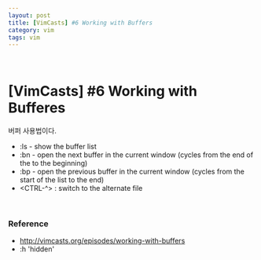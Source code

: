 ```yaml
---
layout: post
title: [VimCasts] #6 Working with Buffers
category: vim
tags: vim
---
```


&nbsp;

# [VimCasts] #6 Working with Bufferes

버퍼 사용법이다.

- :ls - show the buffer list
- :bn - open the next buffer in the current window (cycles from the end of the to the beginning)
- :bp - open the previous buffer in the current window (cycles from the start of the list to the end)
- \<CTRL-^> : switch to the alternate file


&nbsp;

### Reference

- http://vimcasts.org/episodes/working-with-buffers
- :h 'hidden'

